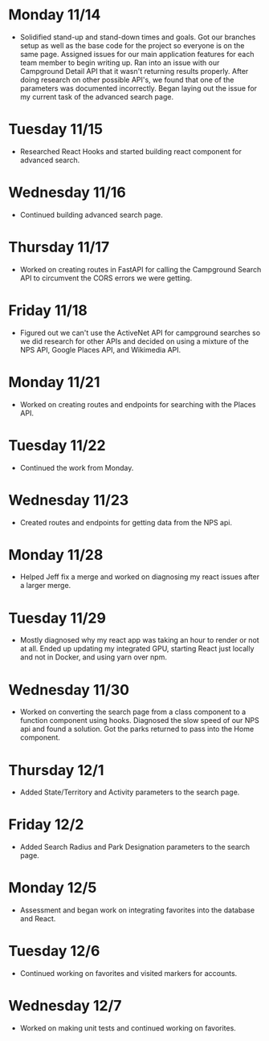 # Monday 11/14

* Solidified stand-up and stand-down times and goals. Got our branches setup as well as the base code for the project so everyone is on the same page. Assigned issues for our main application features for each team member to begin writing up. Ran into an issue with our Campground Detail API that it wasn't returning results properly. After doing research on other possible API's, we found that one of the parameters was documented incorrectly. Began laying out the issue for my current task of the advanced search page.

# Tuesday 11/15

* Researched React Hooks and started building react component for advanced search.

# Wednesday 11/16

* Continued building advanced search page.

# Thursday 11/17

* Worked on creating routes in FastAPI for calling the Campground Search API to circumvent the CORS errors we were getting.

# Friday 11/18

* Figured out we can't use the ActiveNet API for campground searches so we did research for other APIs and decided on using a mixture of the NPS API, Google Places API, and Wikimedia API.

# Monday 11/21

* Worked on creating routes and endpoints for searching with the Places API.

# Tuesday 11/22

* Continued the work from Monday.

# Wednesday 11/23

* Created routes and endpoints for getting data from the NPS api.

# Monday 11/28

* Helped Jeff fix a merge and worked on diagnosing my react issues after a larger merge.

# Tuesday 11/29

* Mostly diagnosed why my react app was taking an hour to render or not at all. Ended up updating my integrated GPU, starting React just locally and not in Docker, and using yarn over npm.

# Wednesday 11/30

* Worked on converting the search page from a class component to a function component using hooks. Diagnosed the slow speed of our NPS api and found a solution. Got the parks returned to pass into the Home component.

# Thursday 12/1

* Added State/Territory and Activity parameters to the search page.

# Friday 12/2

* Added Search Radius and Park Designation parameters to the search page.

# Monday 12/5

* Assessment and began work on integrating favorites into the database and React.

# Tuesday 12/6

* Continued working on favorites and visited markers for accounts.

# Wednesday 12/7

* Worked on making unit tests and continued working on favorites.

